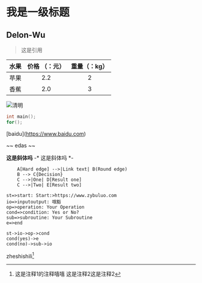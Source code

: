 # 我是一级标题
## Delon-Wu
> 这是引用  

| 水果| 价格 （：元）| 重量（：kg） |
|:--:|:--:|:--:|
| 苹果|2.2|2|
|香蕉|2.0|3|

![清明](https://www.baidu.com/s?wd=%e6%b8%85%e6%98%8e&sa=ire_dl_gh_logo&rsv_dl=igh_logo_pc)
```c
int main();
for();
```
\[baidu](https://www.baidu.com)

~~ edas ~~

**这是斜体吗**
-* 这是斜体吗 *-





```graphLR
    A[Hard edge] -->|Link text| B(Round edge)
    B --> C{Decision}
    C -->|One| D[Result one]
    C -->|Two| E[Result two]
```

```flow
st=>start: Start:>https://www.zybuluo.com
io=>inputoutput: 哦豁
op=>operation: Your Operation
cond=>condition: Yes or No?
sub=>subroutine: Your Subroutine
e=>end

st->io->op->cond
cond(yes)->e
cond(no)->sub->io
```
zheshishili[^1]

[^1]:这是注释1的注释嘻嘻
这是注释2[^2]这是注释2
[^2]:这是注释2的注释哈哈
[PHP](https://www.php.net/manual/zh/language.types.array.php)
![夺命香鸡腿](http://image.baidu.com/search/detail?ct=503316480&z=undefined&tn=baiduimagedetail&ipn=d&word=%E5%8F%AF%E4%B9%90%E9%B8%A1%E8%85%BF&step_word=&ie=utf-8&in=&cl=2&lm=-1&st=undefined&hd=undefined&latest=undefined&copyright=undefined&cs=1016390492,3053540721&os=319604232,159598221&simid=3491874905,426273660&pn=5&rn=1&di=1760&ln=849&fr=&fmq=1563174257499_R&fm=&ic=undefined&s=undefined&se=&sme=&tab=0&width=undefined&height=undefined&face=undefined&is=0,0&istype=0&ist=&jit=&bdtype=0&spn=0&pi=0&gsm=0&objurl=http%3A%2F%2Fi5.xiachufang.com%2Fimage%2F620%2Feedea2e81b7811e49919b8ca3aeed2d7.jpg&rpstart=0&rpnum=0&adpicid=0&force=undefined"鸡腿")
